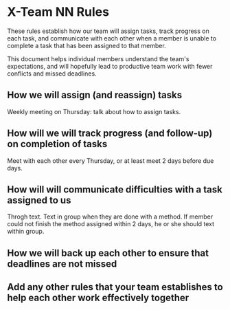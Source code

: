 # X-Team NN Rules

These rules establish how our team will assign tasks,
track progress on each task, and communicate with each other 
when a member is unable to complete a task that has been assigned to that member.

This document helps individual members understand the team's expectations,
and will hopefully lead to productive team work with fewer conflicts
and missed deadlines.

## How we will assign (and reassign) tasks
Weekly meeting on Thursday: talk about how to assign tasks.

## How will we will track progress (and follow-up) on completion of tasks

Meet with each other every Thursday, or at least meet 2 days before due days.

## How will will communicate difficulties with a task assigned to us

Throgh text. Text in group when they are done with a method. 
If member could not finish the method assigned within 2 days, he or she should text within group.

## How we will back up each other to ensure that deadlines are not missed



## Add any other rules that your team establishes to help each other work effectively together



